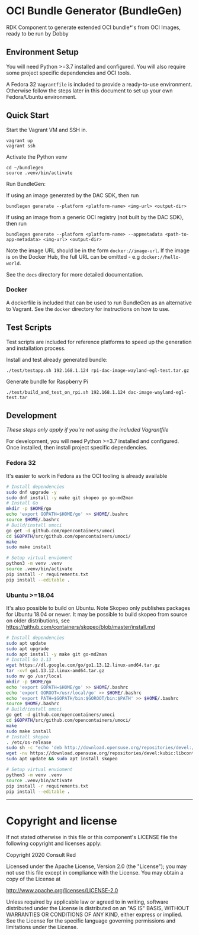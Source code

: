 # OCI Bundle Generator (BundleGen)
RDK Component to generate extended OCI bundle*'s from OCI Images, ready to be run by Dobby

## Environment Setup
You will need Python >=3.7 installed and configured. You will also require some project specific dependencies and OCI tools.

A Fedora 32 `Vagrantfile` is included to provide a ready-to-use environment. Otherwise follow the steps later in this document to set up your own Fedora/Ubuntu environment.

## Quick Start
Start the Vagrant VM and SSH in.
```console
vagrant up
vagrant ssh
```

Activate the Python venv
```console
cd ~/bundlegen
source .venv/bin/activate
```

Run BundleGen:

If using an image generated by the DAC SDK, then run
```console
bundlegen generate --platform <platform-name> <img-url> <output-dir>
```

If using an image from a generic OCI registry (not built by the DAC SDK), then run
```console
bundlegen generate --platform <platform-name> --appmetadata <path-to-app-metadata> <img-url> <output-dir>
```

Note the image URL should be in the form `docker://image-url`. If the image is on the Docker Hub, the full URL can be omitted - e.g `docker://hello-world`.

See the `docs` directory for more detailed documentation.

### Docker
A dockerfile is included that can be used to run BundleGen as an alternative to Vagrant. See the `docker` directory for instructions on how to use.

## Test Scripts
Test scripts are included for reference platforms to speed up the generation and installation process.

Install and test already generated bundle:
```
./test/testapp.sh 192.168.1.124 rpi-dac-image-wayland-egl-test.tar.gz
```

Generate bundle for Raspberry Pi
```
./test/build_and_test_on_rpi.sh 192.168.1.124 dac-image-wayland-egl-test.tar
```


## Development
*These steps only apply if you're not using the included Vagrantfile*

For development, you will need Python >=3.7 installed and configured. Once installed, then install project specific dependencies.

### Fedora 32
It's easier to work in Fedora as the OCI tooling is already available
```bash
# Install dependencies
sudo dnf upgrade -y
sudo dnf install -y make git skopeo go go-md2man
# Install Go
mkdir -p $HOME/go
echo 'export GOPATH=$HOME/go' >> $HOME/.bashrc
source $HOME/.bashrc
# Build/install umoci
go get -d github.com/opencontainers/umoci
cd $GOPATH/src/github.com/opencontainers/umoci/
make
sudo make install

# Setup virtual envioment
python3 -m venv .venv
source .venv/bin/activate
pip install -r requirements.txt
pip install --editable .
```

### Ubuntu >=18.04
It's also possible to build on Ubuntu.
Note Skopeo only publishes packages for Ubuntu 18.04 or newer. It may be possible to build skopeo from source on older distributions, see https://github.com/containers/skopeo/blob/master/install.md

```bash
# Install dependencies
sudo apt update
sudo apt upgrade
sudo apt install -y make git go-md2man
# Install Go 1.13
wget https://dl.google.com/go/go1.13.12.linux-amd64.tar.gz
tar -xvf go1.13.12.linux-amd64.tar.gz
sudo mv go /usr/local
mkdir -p $HOME/go
echo 'export GOPATH=$HOME/go' >> $HOME/.bashrc
echo 'export GOROOT=/usr/local/go' >> $HOME/.bashrc
echo 'export PATH=$GOPATH/bin:$GOROOT/bin:$PATH' >> $HOME/.bashrc
source $HOME/.bashrc
# Build/install umoci
go get -d github.com/opencontainers/umoci
cd $GOPATH/src/github.com/opencontainers/umoci/
make
sudo make install
# Install skopeo
. /etc/os-release
sudo sh -c "echo 'deb http://download.opensuse.org/repositories/devel:/kubic:/libcontainers:/stable/x${NAME}_${VERSION_ID}/ /' > /etc/apt/sources.list.d/devel:kubic:libcontainers:stable.list"
wget -nv https://download.opensuse.org/repositories/devel:kubic:libcontainers:stable/x${NAME}_${VERSION_ID}/Release.key -O- | sudo apt-key add -
sudo apt update && sudo apt install skopeo

# Setup virtual envioment
python3 -m venv .venv
source .venv/bin/activate
pip install -r requirements.txt
pip install --editable .
```

---
# Copyright and license
If not stated otherwise in this file or this component's LICENSE file the following copyright and licenses apply:

Copyright 2020 Consult Red

Licensed under the Apache License, Version 2.0 (the "License"); you may not use this file except in compliance with the License. You may obtain a copy of the License at

http://www.apache.org/licenses/LICENSE-2.0

Unless required by applicable law or agreed to in writing, software distributed under the License is distributed on an "AS IS" BASIS, WITHOUT WARRANTIES OR CONDITIONS OF ANY KIND, either express or implied. See the License for the specific language governing permissions and limitations under the License.
